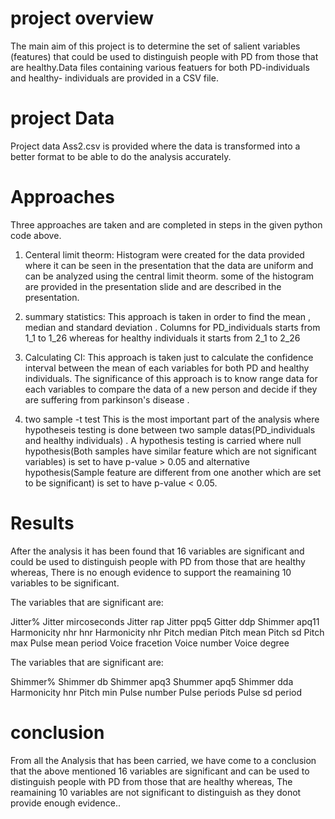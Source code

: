 # project overview
 The main aim of this project is to determine the set of salient variables (features) that could 
be used to distinguish people with PD from those that are healthy.Data files containing various featuers for both PD-individuals and healthy- individuals are provided in a CSV file. 
# project Data 
Project data Ass2.csv is provided where the data is transformed into a better format to be able to do the analysis accurately.
# Approaches

Three approaches are taken and are completed  in steps in the given python code above.
1) Centeral limit theorm:
   Histogram were created for the data provided where it can be seen in the presentation that the data are uniform and can be analyzed using the central limit theorm.
   some of the histogram are provided in the presentation slide and are described in the presentation.
2) summary statistics:
   This approach is taken in order to find the mean , median and standard deviation . Columns for PD_individuals starts from 1_1 to 1_26 whereas  for healthy individuals it 
   starts from 2_1 to 2_26

3) Calculating CI:
    This approach is taken just to calculate the confidence interval between the mean of each variables for both PD and healthy individuals. The significance of this 
    approach is to know range data for each variables to compare the data  of a new  person and decide if they are suffering from parkinson's disease .
4) two sample -t test
   This is the most important part of the analysis where hypotheseis testing is done between two sample datas(PD_individuals and healthy individuals) . A hypothesis testing 
   is carried where null hypothesis(Both samples have similar feature which are not significant variables) is set to have p-value > 0.05  and alternative hypothesis(Sample 
   feature are different from one another which are set to be significant) is set to have p-value < 0.05.

# Results

After the analysis it has been found that 16 variables are significant and could be used to distinguish people with PD from those that are healthy whereas, There is no enough evidence to support the reamaining 10  variables to be significant.

 The variables that are significant are:

   Jitter%
	  Jitter mircoseconds
	  Jitter rap
	  Jitter ppq5
	  Gitter ddp
	  Shimmer apq11
	  Harmonicity nhr hnr
	  Harmonicity nhr
	  Pitch median
	  Pitch mean
	  Pitch sd
	  Pitch max
	  Pulse mean period
	  Voice fracetion
	  Voice number
	  Voice degree

 The variables that are significant are:

   Shimmer%
	  Shimmer db
	  Shimmer apq3
	  Shummer apq5
	  Shimmer dda
	  Harmonicity hnr
	  Pitch min
	  Pulse number
	  Pulse periods
	  Pulse sd period 



# conclusion
From all the Analysis that has been carried, we have come to a conclusion that the above mentioned 16 variables are significant  and can be used to distinguish people with PD from those that are healthy whereas,  The reamaining 10  variables are not significant to distinguish as they donot provide enough evidence..

